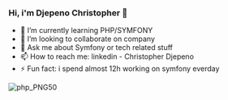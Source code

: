 ### Hi, i'm Djepeno Christopher 👋

- 🌱 I’m currently learning PHP/SYMFONY
- 👯 I’m looking to collaborate on company
- 💬 Ask me about Symfony or tech related stuff 
- 📫 How to reach me: linkedin - Christopher Djepeno
- ⚡ Fun fact: i spend almost 12h working on symfony everday

![php_PNG50](https://user-images.githubusercontent.com/43074465/98482744-af866980-2203-11eb-95e6-a137a3d38c6a.png)

